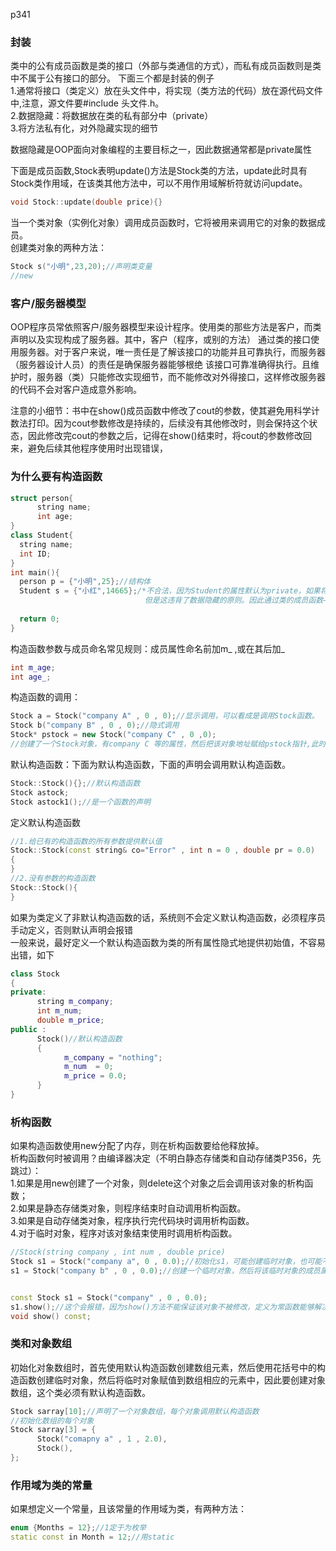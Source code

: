 p341
### 封装
类中的公有成员函数是类的接口（外部与类通信的方式），而私有成员函数则是类中不属于公有接口的部分。
下面三个都是封装的例子  
1.通常将接口（类定义）放在头文件中，将实现（类方法的代码）放在源代码文件中,注意，源文件要#include 头文件.h。  
2.数据隐藏：将数据放在类的私有部分中（private）  
3.将方法私有化，对外隐藏实现的细节  

数据隐藏是OOP面向对象编程的主要目标之一，因此数据通常都是private属性  

下面是成员函数,Stock表明update()方法是Stock类的方法，update此时具有Stock类作用域，在该类其他方法中，可以不用作用域解析符就访问update。  
```c++
void Stock::update(double price){}
```
当一个类对象（实例化对象）调用成员函数时，它将被用来调用它的对象的数据成员。  
创建类对象的两种方法：
```c++
Stock s("小明",23,20);//声明类变量
//new
```

### 客户/服务器模型  
OOP程序员常依照客户/服务器模型来设计程序。使用类的那些方法是客户，而类声明以及实现构成了服务器。其中，客户（程序，或别的方法）
通过类的接口使用服务器。对于客户来说，唯一责任是了解该接口的功能并且可靠执行，而服务器（服务器设计人员）的责任是确保服务器能够根绝
该接口可靠准确得执行。且维护时，服务器（类）只能修改实现细节，而不能修改对外得接口，这样修改服务器的代码不会对客户造成意外影响。

注意的小细节：书中在show()成员函数中修改了cout的参数，使其避免用科学计数法打印。因为cout参数修改是持续的，后续没有其他修改时，则会保持这个状态，因此修改完cout的参数之后，记得在show()结束时，将cout的参数修改回来，避免后续其他程序使用时出现错误，

### 为什么要有构造函数
```c++
struct person{
      string name;
      int age;
}
class Student{
  string name;
  int ID;
}
int main(){
  person p = {"小明",25};//结构体
  Student s = {"小红",14665};/*不合法，因为Student的属性默认为private，如果将其属性变为public则可以像上面结构体那样声明
                              但是这违背了数据隐藏的原则。因此通过类的成员函数——构造函数来将类的属性初始化。*/
  
  return 0;
}
```
构造函数参数与成员命名常见规则：成员属性命名前加m_ ,或在其后加_
```c++
int m_age;
int age_;
```
构造函数的调用：
```c++
Stock a = Stock("company A" , 0 , 0);//显示调用，可以看成是调用Stock函数。
Stock b("company B" , 0 , 0);//隐式调用
Stock* pstock = new Stock("company C" , 0 ,0);
//创建了一个Stock对象，有company C 等的属性，然后把该对象地址赋给pstock指针,此时，对象没有名字，但是可以通过该指针操控对象的数据。
```
默认构造函数：下面为默认构造函数，下面的声明会调用默认构造函数。  
```c++
Stock::Stock(){};//默认构造函数
Stock astock;
Stock astock1();//是一个函数的声明
```

定义默认构造函数
```c++
//1.给已有的构造函数的所有参数提供默认值
Stock::Stock(const string& co="Error" , int n = 0 , double pr = 0.0)
{
}
//2.没有参数的构造函数
Stock::Stock(){
}

```
如果为类定义了非默认构造函数的话，系统则不会定义默认构造函数，必须程序员手动定义，否则默认声明会报错  
一般来说，最好定义一个默认构造函数为类的所有属性隐式地提供初始值，不容易出错，如下
```c++
class Stock
{
private:
      string m_company;
      int m_num;
      double m_price;
public :
      Stock()//默认构造函数
      {
            m_company = "nothing";
            m_num  = 0;
            m_price = 0.0;
      }
}
```

### 析构函数
如果构造函数使用new分配了内存，则在析构函数要给他释放掉。  
析构函数何时被调用？由编译器决定（不明白静态存储类和自动存储类P356，先跳过）：  
1.如果是用new创建了一个对象，则delete这个对象之后会调用该对象的析构函数；  
2.如果是静态存储类对象，则程序结束时自动调用析构函数。  
3.如果是自动存储类对象，程序执行完代码块时调用析构函数。  
4.对于临时对象，程序对该对象结束使用时调用析构函数。  


```c++
//Stock(string company , int num , double price)
Stock s1 = Stock("company a", 0 , 0.0);//初始化s1，可能创建临时对象，也可能不会，由编译器决定。这种方法效率更高
s1 = Stock("company b" , 0 , 0.0);//创建一个临时对象，然后将该临时对象的成员属性复制给s1，紧接着该临时对象被销毁，析构函数被调用

```

```c++

const Stock s1 = Stock("company" , 0 , 0.0);
s1.show();//这个会报错，因为show()方法不能保证该对象不被修改，定义为常函数能够解决这个问题
void show() const;
```

### 类和对象数组
初始化对象数组时，首先使用默认构造函数创建数组元素，然后使用花括号中的构造函数创建临时对象，然后将临时对象赋值到数组相应的元素中，因此要创建对象数组，这个类必须有默认构造函数。  
```c++
Stock sarray[10];//声明了一个对象数组，每个对象调用默认构造函数
//初始化数组的每个对象
Stock sarray[3] = { 
      Stock("comapny a" , 1 , 2.0),
      Stock(),
};
```
### 作用域为类的常量
如果想定义一个常量，且该常量的作用域为类，有两种方法：
```c++
enum {Months = 12};//1定于为枚举
static const in Month = 12;//用static
```
